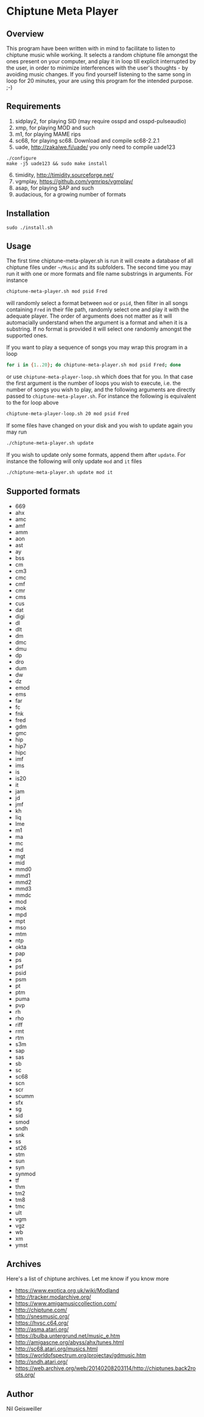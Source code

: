 # Chiptune Meta Player

## Overview

This program have been written with in mind to facilitate to listen to
chiptune music while working.  It selects a random chiptune file
amongst the ones present on your computer, and play it in loop till
explicit interrupted by the user, in order to minimize interferences
with the user's thoughts - by avoiding music changes.  If you find
yourself listening to the same song in loop for 20 minutes, your are
using this program for the intended purpose. ;-)

## Requirements

1. sidplay2, for playing SID (may require osspd and osspd-pulseaudio)
2. xmp, for playing MOD and such
3. m1, for playing MAME rips
4. sc68, for playing sc68.  Download and compile sc68-2.2.1
5. uade, http://zakalwe.fi/uade/ you only need to compile uade123
```
./configure
make -j5 uade123 && sudo make install
```
6. timidity, http://timidity.sourceforge.net/
7. vgmplay, https://github.com/vgmrips/vgmplay/
8. asap, for playing SAP and such
9. audacious, for a growing number of formats

## Installation

```
sudo ./install.sh
```

## Usage

The first time chiptune-meta-player.sh is run it will create a
database of all chiptune files under `~/Music` and its subfolders.
The second time you may run it with one or more formats and file name
substrings in arguments.  For instance

```bash
chiptune-meta-player.sh mod psid Fred
```

will randomly select a format between `mod` or `psid`, then filter in
all songs containing `Fred` in their file path, randomly select one
and play it with the adequate player.  The order of arguments does not
matter as it will automacially understand when the argument is a
format and when it is a substring.  If no format is provided it will
select one randomly amongst the supported ones.

If you want to play a sequence of songs you may wrap this program in a
loop

```bash
for i in {1..20}; do chiptune-meta-player.sh mod psid Fred; done
```

or use `chiptune-meta-player-loop.sh` which does that for you.  In
that case the first argument is the number of loops you wish to
execute, i.e.  the number of songs you wish to play, and the following
arguments are directly passed to `chiptune-meta-player.sh`.  For
instance the following is equivalent to the for loop above

```bash
chiptune-meta-player-loop.sh 20 mod psid Fred
```

If some files have changed on your disk and you wish to update again
you may run

```bash
./chiptune-meta-player.sh update
```

If you wish to update only some formats, append them after `update`.
For instance the following will only update `mod` and `it` files

```bash
./chiptune-meta-player.sh update mod it
```

## Supported formats

- 669
- ahx
- amc
- amf
- amm
- aon
- ast
- ay
- bss
- cm
- cm3
- cmc
- cmf
- cmr
- cms
- cus
- dat
- digi
- dl
- dlt
- dm
- dmc
- dmu
- dp
- dro
- dum
- dw
- dz
- emod
- ems
- far
- fc
- fnk
- fred
- gdm
- gmc
- hip
- hip7
- hipc
- imf
- ims
- is
- is20
- it
- jam
- jd
- jmf
- kh
- liq
- lme
- m1
- ma
- mc
- md
- mgt
- mid
- mmd0
- mmd1
- mmd2
- mmd3
- mmdc
- mod
- mok
- mpd
- mpt
- mso
- mtm
- ntp
- okta
- pap
- ps
- psf
- psid
- psm
- pt
- ptm
- puma
- pvp
- rh
- rho
- riff
- rmt
- rtm
- s3m
- sap
- sas
- sb
- sc
- sc68
- scn
- scr
- scumm
- sfx
- sg
- sid
- smod
- sndh
- snk
- ss
- st26
- stm
- sun
- syn
- synmod
- tf
- thm
- tm2
- tm8
- tmc
- ult
- vgm
- vgz
- wb
- xm
- ymst

## Archives

Here's a list of chiptune archives.  Let me know if you know more

- https://www.exotica.org.uk/wiki/Modland
- http://tracker.modarchive.org/
- https://www.amigamusiccollection.com/
- http://chiptune.com/
- http://snesmusic.org/
- https://hvsc.c64.org/
- http://asma.atari.org/
- https://bulba.untergrund.net/music_e.htm
- http://amigascne.org/abyss/ahx/tunes.html
- http://sc68.atari.org/musics.html
- https://worldofspectrum.org/projectay/gdmusic.htm
- http://sndh.atari.org/
- https://web.archive.org/web/20140208203114/http://chiptunes.back2roots.org/

## Author

Nil Geisweiller
